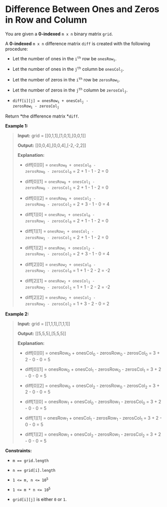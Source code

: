 # Difference Between Ones and Zeros in Row and Column

You are given a **0-indexed** <code>m x n</code> binary matrix <code>grid</code>.

A **0-indexed** <code>m x n</code> difference matrix <code>diff</code> is created with the following procedure:

- Let the number of ones in the <code>i<sup>th</sup></code> row be <code>onesRow<sub>i</sub></code>.

- Let the number of ones in the <code>j<sup>th</sup></code> column be <code>onesCol<sub>j</sub></code>.

- Let the number of zeros in the <code>i<sup>th</sup></code> row be <code>zerosRow<sub>i</sub></code>.

- Let the number of zeros in the <code>j<sup>th</sup></code> column be <code>zerosCol<sub>j</sub></code>.

- <code>diff[i][j] = onesRow<sub>i</sub> + onesCol<sub>j</sub> - zerosRow<sub>i</sub> - zerosCol<sub>j</sub></code>

Return *the difference matrix *<code>diff</code>.


**Example 1:**
>
> **Input:** grid = [[0,1,1],[1,0,1],[0,0,1]]
>
> **Output:** [[0,0,4],[0,0,4],[-2,-2,2]]
>
> **Explanation:**
>
> - diff[0][0] = <code>onesRow<sub>0</sub> + onesCol<sub>0</sub> - zerosRow<sub>0</sub> - zerosCol<sub>0</sub></code> = 2 + 1 - 1 - 2 = 0
>
> - diff[0][1] = <code>onesRow<sub>0</sub> + onesCol<sub>1</sub> - zerosRow<sub>0</sub> - zerosCol<sub>1</sub></code> = 2 + 1 - 1 - 2 = 0
>
> - diff[0][2] = <code>onesRow<sub>0</sub> + onesCol<sub>2</sub> - zerosRow<sub>0</sub> - zerosCol<sub>2</sub></code> = 2 + 3 - 1 - 0 = 4
>
> - diff[1][0] = <code>onesRow<sub>1</sub> + onesCol<sub>0</sub> - zerosRow<sub>1</sub> - zerosCol<sub>0</sub></code> = 2 + 1 - 1 - 2 = 0
>
> - diff[1][1] = <code>onesRow<sub>1</sub> + onesCol<sub>1</sub> - zerosRow<sub>1</sub> - zerosCol<sub>1</sub></code> = 2 + 1 - 1 - 2 = 0
>
> - diff[1][2] = <code>onesRow<sub>1</sub> + onesCol<sub>2</sub> - zerosRow<sub>1</sub> - zerosCol<sub>2</sub></code> = 2 + 3 - 1 - 0 = 4
>
> - diff[2][0] = <code>onesRow<sub>2</sub> + onesCol<sub>0</sub> - zerosRow<sub>2</sub> - zerosCol<sub>0</sub></code> = 1 + 1 - 2 - 2 = -2
>
> - diff[2][1] = <code>onesRow<sub>2</sub> + onesCol<sub>1</sub> - zerosRow<sub>2</sub> - zerosCol<sub>1</sub></code> = 1 + 1 - 2 - 2 = -2
>
> - diff[2][2] = <code>onesRow<sub>2</sub> + onesCol<sub>2</sub> - zerosRow<sub>2</sub> - zerosCol<sub>2</sub></code> = 1 + 3 - 2 - 0 = 2

**Example 2:**
>
> **Input:** grid = [[1,1,1],[1,1,1]]
>
> **Output:** [[5,5,5],[5,5,5]]
>
> **Explanation:**
>
> - diff[0][0] = onesRow<sub>0</sub> + onesCol<sub>0</sub> - zerosRow<sub>0</sub> - zerosCol<sub>0</sub> = 3 + 2 - 0 - 0 = 5
>
> - diff[0][1] = onesRow<sub>0</sub> + onesCol<sub>1</sub> - zerosRow<sub>0</sub> - zerosCol<sub>1</sub> = 3 + 2 - 0 - 0 = 5
>
> - diff[0][2] = onesRow<sub>0</sub> + onesCol<sub>2</sub> - zerosRow<sub>0</sub> - zerosCol<sub>2</sub> = 3 + 2 - 0 - 0 = 5
>
> - diff[1][0] = onesRow<sub>1</sub> + onesCol<sub>0</sub> - zerosRow<sub>1</sub> - zerosCol<sub>0</sub> = 3 + 2 - 0 - 0 = 5
>
> - diff[1][1] = onesRow<sub>1</sub> + onesCol<sub>1</sub> - zerosRow<sub>1</sub> - zerosCol<sub>1</sub> = 3 + 2 - 0 - 0 = 5
>
> - diff[1][2] = onesRow<sub>1</sub> + onesCol<sub>2</sub> - zerosRow<sub>1</sub> - zerosCol<sub>2</sub> = 3 + 2 - 0 - 0 = 5


**Constraints:**

- <code>m == grid.length</code>

- <code>n == grid[i].length</code>

- <code>1 &lt;= m, n &lt;= 10<sup>5</sup></code>

- <code>1 &lt;= m * n &lt;= 10<sup>5</sup></code>

- <code>grid[i][j]</code> is either <code>0</code> or <code>1</code>.
